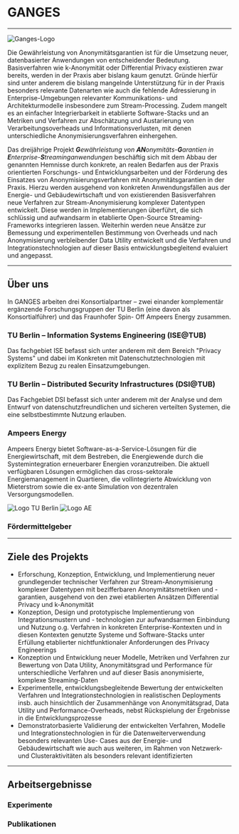 # GANGES

---
![Ganges-Logo](![Logo_GANGES](https://github.com/ganges-project/.github/assets/56996085/8022c672-ac0f-4292-afcd-2d08c0c67aa3))

Die Gewährleistung von Anonymitätsgarantien ist für die Umsetzung neuer, datenbasierter Anwendungen von entscheidender Bedeutung. Basisverfahren wie k-Anonymität oder Differential Privacy existieren zwar bereits, werden in der Praxis aber bislang kaum genutzt. Gründe hierfür sind unter anderem die bislang mangelnde Unterstützung für in der Praxis besonders relevante Datenarten wie auch die fehlende Adressierung in Enterprise-Umgebungen relevanter Kommunikations- und Architekturmodelle insbesondere zum Stream-Processing. Zudem mangelt es an einfacher Integrierbarkeit in etablierte Software-Stacks und an Metriken und Verfahren zur Abschätzung und Austarierung von Verarbeitungsoverheads und Informationsverlusten, mit denen unterschiedliche Anonymisierungsverfahren einhergehen.

Das dreijährige Projekt ***G**ewährleistung von **AN**onymitäts-**G**arantien in **E**nterprise-**S**treaminganwendungen*  beschäftig sich mit dem Abbau der genannten Hemnisse durch konkrete, an realen Bedarfen aus der Praxis orientierten Forschungs- und Entwicklungsarbeiten und der Förderung des Einsatzes von Anonymisierungsverfahren mit Anonymitätsgarantien in der Praxis.
Hierzu werden ausgehend von konkreten Anwendungsfällen aus der Energie- und Gebäudewirtschaft und von existierenden Basisverfahren neue Verfahren zur Stream-Anonymisierung komplexer Datentypen entwickelt. Diese werden in Implementierungen überführt, die sich schlüssig und aufwandsarm in etablierte Open-Source Streaming-Frameworks integrieren lassen. Weiterhin werden neue Ansätze zur Bemessung und experimentellen Bestimmung von Overheads und nach Anonymisierung verbleibender Data Utility entwickelt und die Verfahren und Integrationstechnologien auf dieser Basis entwicklungsbegleitend evaluiert und angepasst.

---

## Über uns

In GANGES arbeiten drei Konsortialpartner – zwei einander komplementär ergänzende Forschungsgruppen der TU Berlin (eine davon als Konsortialführer) und das Fraunhofer Spin- Off Ampeers Energy zusammen.

### TU Berlin – Information Systems Engineering (ISE@TUB)
Das fachgebiet ISE befasst sich unter anderem mit dem Bereich "Privacy Systems" und dabei im Konkreten mit Datenschutztechnologien mit explizitem Bezug zu realen Einsatzumgebungen.

### TU Berlin – Distributed Security Infrastructures (DSI@TUB)
Das Fachgebiet DSI befasst sich unter anderem  mit der Analyse und dem Entwurf von datenschutzfreundlichen und sicheren verteilten Systemen, die eine selbstbestimmte Nutzung erlauben.

### Ampeers Energy
Ampeers Energy bietet Software-as-a-Service-Lösungen für die Energiewirtschaft, mit dem Bestreben, die Energiewende durch die Systemintegration erneuerbarer Energien voranzutreiben. Die aktuell verfügbaren Lösungen ermöglichen das cross-sektorale Energiemanagement in Quartieren, die vollintegrierte Abwicklung von Mieterstrom sowie die ex-ante Simulation von dezentralen Versorgungsmodellen.

![Logo TU Berlin](![Logo_TUB](https://github.com/ganges-project/.github/assets/56996085/36f696a9-981f-4ad9-b050-469cea4e27a5)) ![Logo AE](![Logo_AE](https://github.com/ganges-project/.github/assets/56996085/e40450f1-a6e2-4dfb-a4ac-d24a250e9593))

### Fördermittelgeber

---
## Ziele des Projekts

* Erforschung, Konzeption, Entwicklung, und Implementierung neuer grundlegender technischer Verfahren zur Stream-Anonymisierung komplexer Datentypen mit bezifferbaren Anonymitätsmetriken und -garantien, ausgehend von den zwei etablierten Ansätzen Differential Privacy und k-Anonymität
* Konzeption, Design und prototypische Implementierung von Integrationsmustern und - technologien zur aufwandsarmen Einbindung und Nutzung o.g. Verfahren in konkreten Enterprise-Kontexten und in diesen Kontexten genutzte Systeme und Software-Stacks unter Erfüllung etablierter nichtfunktionaler Anforderungen des Privacy Engineerings
* Konzeption und Entwicklung neuer Modelle, Metriken und Verfahren zur Bewertung von Data Utility, Anonymitätsgrad und Performance für unterschiedliche Verfahren und auf dieser Basis anonymisierte, komplexe Streaming-Daten
* Experimentelle, entwicklungsbegleitende Bewertung der entwickelten Verfahren und Integrationstechnologien in realistischen Deployments insb. auch hinsichtlich der Zusammenhänge von Anonymitätsgrad, Data Utility und Performance-Overheads, nebst Rückspielung der Ergebnisse in die Entwicklungsprozesse
* Demonstratorbasierte Validierung der entwickelten Verfahren, Modelle und Integrationstechnologien in für die Datenweiterverwendung besonders relevanten Use- Cases aus der Energie- und Gebäudewirtschaft wie auch aus weiteren, im Rahmen von Netzwerk- und Clusteraktivitäten als besonders relevant identifizierten

---
## Arbeitsergebnisse
### Experimente
### Publikationen
